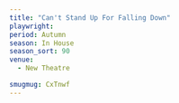 ```yaml
---
title: "Can't Stand Up For Falling Down"
playwright:
period: Autumn
season: In House
season_sort: 90
venue:
  - New Theatre

smugmug: CxTnwf
---
```

